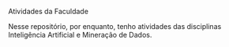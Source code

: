 Atividades da Faculdade

Nesse repositório, por enquanto, tenho atividades das disciplinas Inteligência Artificial e Mineração de Dados.
